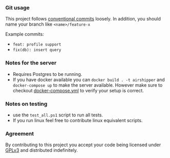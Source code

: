 ### Git usage
This project follows [conventional commits](https://www.conventionalcommits.org/en/v1.0.0/#summary) loosely.
In addition, you should name your branch like `<name>/feature-x`

Example commits:
- ``feat: profile support``
- ``fix(db): insert query``

### Notes for the server
- Requires Postgres to be running.
- If you have docker available you can ``docker build . -t airshipper`` and ``docker-compose up`` to make the server available. However make sure to checkout [docker-compose.yml](docker-compose.yml) to verify your setup is correct.

### Notes on testing
- use the ``test_all.ps1`` script to run all tests.
- If you run linux feel free to contribute linux equivalent scripts.

### Agreement
By contributing to this project you accept your code being licensed under [GPLv3](LICENSE) and distributed indefinitely.